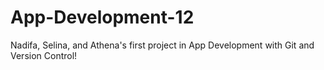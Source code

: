 # App-Development-12

Nadifa, Selina, and Athena's first project in App Development with Git and Version Control!
